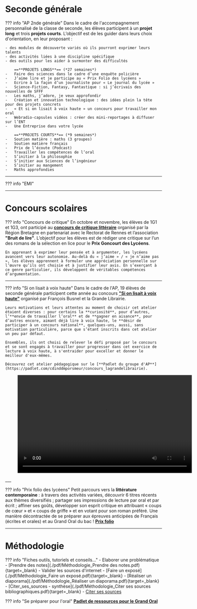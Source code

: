 # Seconde générale


??? info "AP 2nde générale"
    Dans le cadre de l'accompagnement personnalisé de la classe de seconde, les élèves participent à un **projet long** et trois **projets courts**. L’objectif est de les guider dans leurs choix d'orientation, en leur proposant :

    - des modules de découverte variés où ils pourront exprimer leurs talents
    - des activités liées à une discipline spécifique
    - des outils pour les aider à surmonter des difficultés
    
        ==**PROJETS LONGS**== (*27 semaines*)
    -	Faire des sciences dans le cadre d’une enquête policière
    -	J’aime lire et je participe au « Prix Folio des lycéens »
    -	Ecrire à la façon d’un journaliste pour « Le journal du lycée »
    -	Science-Fiction, Fantasy, Fantastique : si j’écrivais des nouvelles de SFFF
    -	Les maths, j’adore, je veux approfondir
    -	Création et innovation technologique : des idées plein la tête pour des projets concrets
    -	« Et si on lisait à voix haute » un concours pour travailler mon oral
    -	Webradio-capsules vidéos : créer des mini-reportages à diffuser sur l’ENT
    -	Une Entreprise dans votre lycée
    
        ==**PROJETS COURTS**== (*9 semaines*)
    -	Soutien matière : maths (3 groupes)
    -	Soutien matière français 
    -	Prix de l’écoute (Podcast)
    -	Travailler les compétences de l’oral
    -	S’initier à la philosophie
    -	S’initier aux Sciences de l’ingénieur
    -	S’initier au mangement
    -	Maths approfondies
___

??? info "EMI"
___
# Concours scolaires


??? info "Concours de critique"
    En octobre et novembre, les élèves de 1G1 et 1G3, ont participé au [**concours de critique littéraire**](https://www.bruitdelire.org/concours-de-critique-litteraire/) organisé par la Région Bretagne en partenariat avec le Rectorat de Rennes et l’association **"Bruit de lire"**. L’objectif pour les élèves est de rédiger une critique sur l’un des romans de la sélection en lice pour le **Prix Goncourt des Lycéens**.
    
    En apprenant à exprimer leur pensée et à argumenter, les lycéens avancent vers leur autonomie. Au-delà du « j’aime » / « je n’aime pas », les élèves apprennent à formuler une appréciation personnelle sur l’œuvre qu’ils ont choisie et à justifier leur avis. En s’exerçant à ce genre particulier, ils développent de véritables compétences d’argumentation.
___

??? info "Si on lisait à voix haute"
    Dans le cadre de l'AP, 19 élèves de seconde générale participent cette année au concours **["Si on lisait à voix haute"](https://www.lumni.fr/dossier/la-grande-librairie-concours-de-lecture-a-voix-haute)** organisé par François Busnel et la Grande Librairie.
    
    Leurs motivations et leurs attentes au moment de choisir cet atelier étaient diverses : pour certains la **curiosité**, pour d’autres, l’**envie de travailler l’oral** et de **gagner en aisance**, pour d’autres encore, aimant déjà lire à voix haute, le **désir de participer à un concours national**, quelques-uns, aussi, sans motivation particulière, parce que s’étant inscrits dans cet atelier un peu par défaut.
    
    Ensembles, ils ont choisi de relever le défi proposé par le concours et se sont engagés à travailler pour progresser dans cet exercice de lecture à voix haute, à s'entraider pour exceller et donner le meilleur d'eux-mêmes.

    Découvrez cet atelier pédagogique sur le [**Padlet du groupe d'AP**](https://padlet.com/cdinddmporsmeur/concours_lagrandelibrairie).

<figure>
<video width="560" height="315" controls>
  <source src="./videos/Finaliste_2022_compressée.mp4" type="video/mp4">  
</video>
</figure>
___

??? info "Prix folio des lycéens"
    Petit parcours vers la **littérature contemporaine** : à travers des activités variées, découvrir 6 titres récents aux thèmes diversifiés ; partager ses impressions de lecture par oral et par écrit ; affiner ses goûts, développer son esprit critique en attribuant « coups de cœur » et « coups de griffe » et en votant pour son roman préféré. 
    Une manière décontractée de se préparer aux épreuves anticipées de Français (écrites et orales) et au Grand Oral du bac !
    [**Prix folio**](https://www.prixdeslyceensfolio.fr/)
___
# Méthodologie


??? info "Fiches outils, tutoriels et conseils..."
    - Elaborer une problématique
    - [Prendre des notes](./pdf/Méthodologie_Prendre des notes.pdf){target=_blank} 
    - Valider les sources d'internet
    - [Faire un exposé](./pdf/Méthodologie_Faire un exposé.pdf){target=_blank}
    - [Réaliser un diaporama](./pdf/Méthodologie_Réaliser un diaporama.pdf){target=_blank}
    - [Citer_ses_sources - synthèse](./pdf/Méthodologie_Citer ses sources bibliographiques.pdf){target=_blank}
    - [Citer ses sources](https://www.reseau-canope.fr/savoirscdi/centre-de-ressources/fonds-documentaire-acquisition-traitement/le-traitement-documentaire/citer-ses-sources-et-presenter-une-bibliographie-lycee.html)
         
    
??? info "Se préparer pour l'oral"
    [**Padlet de ressources pour le Grand Oral**](https://padlet.com/cdinddmporsmeur/grandoral2021)
